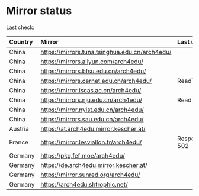 <script src="./time.js"></script>
# Mirror status
Last check: <script type="text/javascript">localize(1749122544.0326853);</script>

|Country|Mirror|Last update|
|:------|:-----|:----------|
|China|https://mirrors.tuna.tsinghua.edu.cn/arch4edu/|<script type="text/javascript">localize(1749106437);</script>|
|China|https://mirrors.aliyun.com/arch4edu/|<script type="text/javascript">localize(1748760430);</script>|
|China|https://mirrors.bfsu.edu.cn/arch4edu/|<script type="text/javascript">localize(1749063327);</script>|
|China|https://mirrors.cernet.edu.cn/arch4edu/|ReadTimeout|
|China|https://mirror.iscas.ac.cn/arch4edu/|<script type="text/javascript">localize(1749106437);</script>|
|China|https://mirrors.nju.edu.cn/arch4edu/|ReadTimeout|
|China|https://mirror.nyist.edu.cn/arch4edu/|<script type="text/javascript">localize(1749063327);</script>|
|China|https://mirrors.sau.edu.cn/arch4edu/|<script type="text/javascript">localize(1731653531);</script>|
|Austria|https://at.arch4edu.mirror.kescher.at/|<script type="text/javascript">localize(1749063327);</script>|
|France|https://mirror.lesviallon.fr/arch4edu/|Response 502|
|Germany|https://pkg.fef.moe/arch4edu/|<script type="text/javascript">localize(1749063327);</script>|
|Germany|https://de.arch4edu.mirror.kescher.at/|<script type="text/javascript">localize(1749063327);</script>|
|Germany|https://mirror.sunred.org/arch4edu/|<script type="text/javascript">localize(1749063327);</script>|
|Germany|https://arch4edu.shtrophic.net/|<script type="text/javascript">localize(1749063327);</script>|

<script src="./tablefilter/tablefilter.js"></script>
<script src="./table.js"></script>